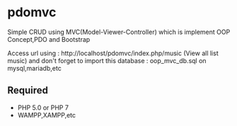 # pdomvc
Simple CRUD using MVC(Model-Viewer-Controller) which is implement OOP Concept,PDO and Bootstrap

Access url using : http://localhost/pdomvc/index.php/music (View all list music)
and don't forget to import this database : oop_mvc_db.sql on mysql,mariadb,etc

## Required
* PHP 5.0 or PHP 7
* WAMPP,XAMPP,etc



